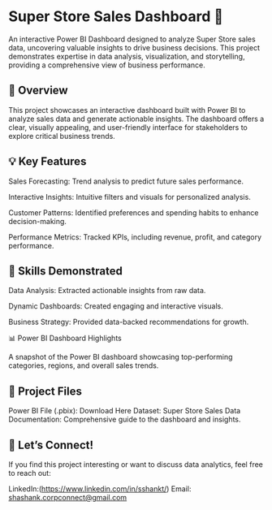 # Super Store Sales Dashboard 🚀

An interactive Power BI Dashboard designed to analyze Super Store sales data, uncovering valuable insights to drive business decisions. This project demonstrates expertise in data analysis, visualization, and storytelling, providing a comprehensive view of business performance.

## 📌 Overview

This project showcases an interactive dashboard built with Power BI to analyze sales data and generate actionable insights. The dashboard offers a clear, visually appealing, and user-friendly interface for stakeholders to explore critical business trends.

## 💡 Key Features
Sales Forecasting: Trend analysis to predict future sales performance.

Interactive Insights: Intuitive filters and visuals for personalized analysis.

Customer Patterns: Identified preferences and spending habits to enhance decision-making.

Performance Metrics: Tracked KPIs, including revenue, profit, and category performance.

## 🌟 Skills Demonstrated

Data Analysis: Extracted actionable insights from raw data.

Dynamic Dashboards: Created engaging and interactive visuals.

Business Strategy: Provided data-backed recommendations for growth.

📊 Power BI Dashboard Highlights

A snapshot of the Power BI dashboard showcasing top-performing categories, regions, and overall sales trends.

## 📂 Project Files

Power BI File (.pbix): Download Here
Dataset: Super Store Sales Data
Documentation: Comprehensive guide to the dashboard and insights.

## 🤝 Let’s Connect!
If you find this project interesting or want to discuss data analytics, feel free to reach out:

LinkedIn:(https://www.linkedin.com/in/sshankt/)
Email: shashank.corpconnect@gmail.com
